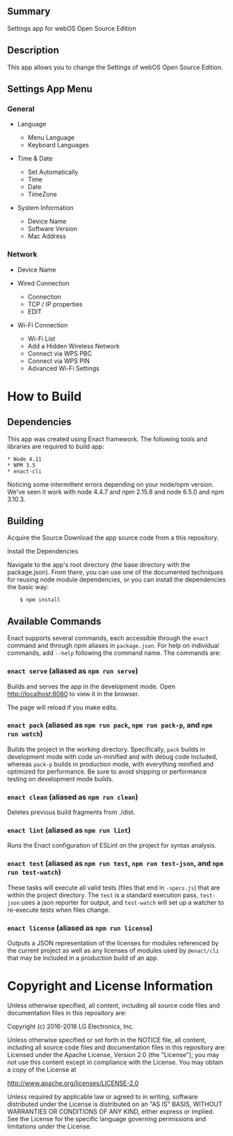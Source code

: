 Summary
-------
Settings app for webOS Open Source Edition

Description
-----------
This app allows you to change the Settings of webOS Open Source Edition.

Settings App Menu
-----------
### General
- Language
	- Menu Language
	- Keyboard Languages

- Time & Date
	- Set Automatically
	- Time
	- Date
	- TimeZone

- System Information
	- Device Name
	- Software Version
	- Mac Address

### Network
- Device Name
- Wired Connection
	- Connection
	- TCP / IP properties
	- EDIT

- Wi-Fi Connection
	- Wi-Fi List
	- Add a Hidden Wireless Network
	- Connect via WPS PBC
	- Connect via WPS PIN
	- Advanced Wi-Fi Settings

How to Build
=====================

## Dependencies
This app was created using Enact framework.
The following tools and libraries are required to build app:

```
* Node 4.11
* NPM 3.5
* enact-cli
```

Noticing some intermittent errors depending on your node/npm version.
We've seen it work with node 4.4.7 and npm 2.15.8 and node 6.5.0 and npm 3.10.3.

## Building

Acquire the Source
Download the app source code from a this repository.

Install the Dependencies

Navigate to the app's root directory (the base directory with the package.json). From there, you can use one of the documented techniques for reusing node module dependencies, or you can install the dependencies the basic way:

```
    $ npm install
```

Available Commands
-----------------------

Enact supports several commands, each accessible through the `enact` command and through npm aliases in `package.json`. For help on individual commands, add `--help` following the command name. The commands are:

### `enact serve` (aliased as `npm run serve`)

Builds and serves the app in the development mode.
Open [http://localhost:8080](http://localhost:8080) to view it in the browser.

The page will reload if you make edits.

### `enact pack` (aliased as `npm run pack`, `npm run pack-p`, and `npm run watch`)

Builds the project in the working directory. Specifically, `pack` builds in development mode with code un-minified and with debug code included, whereas `pack-p` builds in production mode, with everything minified and optimized for performance. Be sure to avoid shipping or performance testing on development mode builds.

### `enact clean` (aliased as `npm run clean`)

Deletes previous build fragments from ./dist.

### `enact lint` (aliased as `npm run lint`)

Runs the Enact configuration of ESLint on the project for syntax analysis.

### `enact test` (aliased as `npm run test`, `npm run test-json`, and `npm run test-watch`)

These tasks will execute all valid tests (files that end in `-specs.js`) that are within the project directory. The `test` is a standard execution pass, `test-json` uses a json reporter for output, and `test-watch` will set up a watcher to re-execute tests when files change.

### `enact license` (aliased as `npm run license`)

Outputs a JSON representation of the licenses for modules referenced by the current project as well as any licenses of modules used by `@enact/cli` that may be included in a production build of an app.

# Copyright and License Information

Unless otherwise specified, all content, including all source code files and
documentation files in this repository are:

Copyright (c) 2016-2018 LG Electronics, Inc.

Unless otherwise specified or set forth in the NOTICE file, all content,
including all source code files and documentation files in this repository are:
Licensed under the Apache License, Version 2.0 (the "License");
you may not use this content except in compliance with the License.
You may obtain a copy of the License at

http://www.apache.org/licenses/LICENSE-2.0

Unless required by applicable law or agreed to in writing, software
distributed under the License is distributed on an "AS IS" BASIS,
WITHOUT WARRANTIES OR CONDITIONS OF ANY KIND, either express or implied.
See the License for the specific language governing permissions and
limitations under the License.
